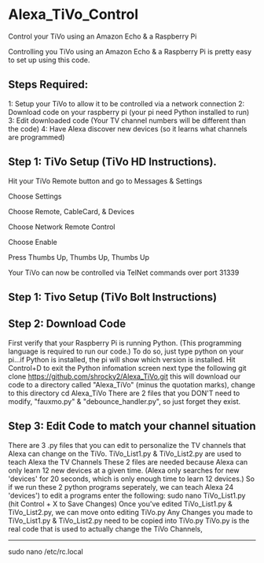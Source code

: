 # Alexa_TiVo_Control
Control your TiVo using an Amazon Echo &amp; a Raspberry Pi

Controlling you TiVo using an Amazon Echo & a Raspberry Pi is pretty easy to set up using this code.

Steps Required:
----------------------------------------------------------------------------------
1: Setup your TiVo to allow it to be controlled via a network connection
2: Download code on your raspberry pi (your pi need Python installed to run) 
3: Edit downloaded code (Your TV channel numbers will be different than the code)
4: Have Alexa discover new devices (so it learns what channels are programmed)

Step 1: TiVo Setup (TiVo HD Instructions).
----------------------------------------------------------------------------------
Hit your TiVo Remote button and go to Messages & Settings

Choose Settings

Choose Remote, CableCard, & Devices

Choose Network Remote Control

Choose Enable

Press Thumbs Up, Thumbs Up, Thumbs Up

Your TiVo can now be controlled via TelNet commands over port 31339

Step 1: Tivo Setup (TiVo Bolt Instructions)
----------------------------------------------------------------------------------

Step 2: Download Code
----------------------------------------------------------------------------------

First verify that your Raspberry Pi is running Python. (This programming language is required to run our code.)
To do so, just type python on your pi...if Python is installed, the pi will show which version is installed. Hit Control+D to exit the Python infomation screen
next type the following
git clone https://github.com/shrocky2/Alexa_TiVo.git
this will download our code to a directory called "Alexa_TiVo" (minus the quotation marks), change to this directory
cd Alexa_TiVo
There are 2 files that you DON'T need to modify, "fauxmo.py" & "debounce_handler.py", so just forget they exist.


Step 3: Edit Code to match your channel situation
----------------------------------------------------------------------------------
There are 3 .py files that you can edit to personalize the TV channels that Alexa can change on the TiVo.
TiVo_List1.py & TiVo_List2.py are used to teach Alexa the TV Channels
These 2 files are needed because Alexa can only learn 12 new devices at a given time. (Alexa only searches for new 'devices' for 20 seconds, which is only enough time to learn 12 devices.) So if we run these 2 python programs seperately, we can teach Alexa 24 'devices')
to edit a programs enter the following: sudo nano TiVo_List1.py 
(hit Control + X to Save Changes)
Once you've edited TiVo_List1.py & TiVo_List2.py, we can move onto editing TiVo.py
Any Changes you made to TiVo_List1.py & TiVo_List2.py need to be copied into TiVo.py
TiVo.py is the real code that is used to actually change the TiVo Channels, 

----------------------------------------------------------------------------------
sudo nano /etc/rc.local
